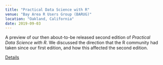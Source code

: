 ```yaml
---
title: "Practical Data Science with R"
venue: "Bay Area R Users Group (BARUG)"
location: "Oakland, California"
date: 2019-09-03
---
```


A preview of our then about-to-be released second edition of *Practical Data Science with R*. We discussed the direction that the R community had taken since our first edition, and how this affected the second edition.

[Details](https://www.meetup.com/R-Users/events/263456777/)